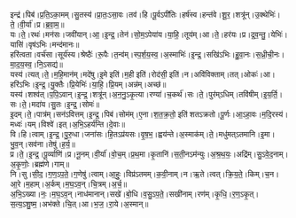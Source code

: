 

  
इन्द्र॑।पिब॑।प्र॒ति॒ऽका॒मम्।सु॒तस्य॑।प्रा॒तः॒ऽसा॒वः।तव॑।हि।पू॒र्वऽपी॑तिः।हर्ष॑स्व।हन्त॑वे।शू॒र॒।शत्रू॑न्।उ॒क्थेभिः॑।ते॒।वी॒र्या॑।प्र।ब्र॒वा॒म॒॥  
यः।ते॒।रथः॑।मन॑सः।जवी॑यान्।आ॒।इ॒न्द्र॒।तेन॑।सो॒म॒ऽपेया॑य।या॒हि॒।तूय॑म्।आ।ते॒।हर॑यः।प्र।द्र॒व॒न्तु॒।येभिः॑।यासि॑।वृष॑ऽभिः।मन्द॑मानः॥  
हरि॑त्वता।वर्च॑सा।सूर्य॑स्य।श्रेष्ठैः॑।रू॒पैः।त॒न्व॑म्।स्प॒र्श॒य॒स्व॒।अ॒स्माभिः॑।इ॒न्द्र॒।सखि॑ऽभिः।हु॒वा॒नः।स॒ध्री॒ची॒नः।मा॒द॒य॒स्व॒।नि॒ऽसद्य॑॥  
यस्य॑।त्यत्।ते॒।म॒हि॒मान॑म्।मदे॑षु।इ॒मे इति॑।म॒ही इति॑।रोद॑सी॒ इति॑।न।अवि॑विक्ताम्।तत्।ओकः॑।आ।हरि॑ऽभिः।इ॒न्द्र॒।यु॒क्तैः।प्रि॒येभिः॑।या॒हि॒।प्रि॒यम्।अन्न॑म्।अच्छ॑॥  
यस्य॑।शश्व॑त्।प॒पि॒ऽवान्।इ॒न्द्र॒।शत्रू॑न्।अ॒न॒नु॒ऽकृ॒त्या।रण्या॑।च॒कर्थ॑।सः।ते॒।पुर॑म्ऽधिम्।तवि॑षीम्।इ॒य॒र्ति॒।सः।ते॒।मदा॑य।सु॒तः।इ॒न्द्र॒।सोमः॑॥  
इ॒दम्।ते॒।पात्र॑म्।सन॑ऽवित्तम्।इ॒न्द्र॒।पिब॑।सोम॑म्।ए॒ना।श॒त॒क्र॒तो॒ इति॑ शतऽक्रतो।पू॒र्णः।आ॒ऽहा॒वः।म॒दि॒रस्य॑।मध्वः॑।यम्।विश्वे॑।इत्।अ॒भि॒ऽहर्य॑न्ति।दे॒वाः॥  
वि।हि।त्वाम्।इ॒न्द्र॒।पु॒रु॒धा।जना॑सः।हि॒तऽप्र॑यसः।वृ॒ष॒भ॒।ह्वय॑न्ते।अ॒स्माक॑म्।ते॒।मधु॑मत्ऽतमानि।इ॒मा।भु॒व॒न्।सव॑ना।तेषु॑।ह॒र्य॒॥  
प्र।ते॒।इ॒न्द्र॒।पू॒र्व्याणि॑।प्र।नू॒नम्।वी॒र्या॑।वो॒च॒म्।प्र॒थ॒मा।कृ॒तानि॑।स॒ती॒नऽम॑न्युः।अ॒श्र॒थ॒यः॒।अद्रि॑म्।सु॒ऽवे॒द॒नाम्।अ॒कृ॒णोः॒।ब्रह्म॑णे।गाम्॥  
नि।सु।सी॒द॒।ग॒ण॒ऽप॒ते॒।ग॒णेषु॑।त्वाम्।आ॒हुः॒।विप्र॑ऽतमम्।क॒वी॒नाम्।न।ऋ॒ते।त्वत्।क्रि॒य॒ते॒।किम्।च॒न।आ॒रे।म॒हाम्।अ॒र्कम्।म॒घ॒ऽव॒न्।चि॒त्रम्।अ॒र्च॒॥  
अ॒भि॒ऽख्या।नः॒।म॒घ॒ऽव॒न्।नाध॑मानान्।सखे॑।बो॒धि।व॒सु॒ऽप॒ते॒।सखी॑नाम्।रण॑म्।कृ॒धि॒।र॒ण॒ऽकृ॒त्।स॒त्य॒ऽशु॒ष्म॒।अभ॑क्ते।चि॒त्।आ।भ॒ज॒।रा॒ये।अ॒स्मान्॥  
